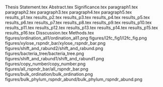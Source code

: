 Thesis Statement.tex
Abstract.tex
Significance.tex
paragraph1.tex
paragraph2.tex
paragraph3.tex
paragraph4.tex
paragraph5.tex
results_p1.tex
results_p2.tex
results_p3.tex
results_p4.tex
results_p5.tex
results_p6.tex
results_p7.tex
results_p8.tex
results_p9.tex
results_p10.tex
results_p11.tex
results_p12.tex
results_p13.tex
results_p14.tex
results_p15.tex
results_p16.tex
Disscussion.tex
Methods.tex
figures/ordination_all1/ordination_all1.png
figures/l2fc_fig1/l2fc_fig.png
figures/xylose_rspndr_bar/xylose_rspndr_bar.png
figures/shift_and_rabund2/shift_and_rabund.png
figures/bacteria_tree/bacteria_tree.png
figures/shift_and_rabund1/shift_and_rabund1.png
figures/copy_number/copy_number.png
figures/all_rspndr_bar/all_rspndr_bar.png
figures/bulk_ordination/bulk_ordination.png
figures/bulk_phylum_rspndr_abund/bulk_phylum_rspndr_abund.png